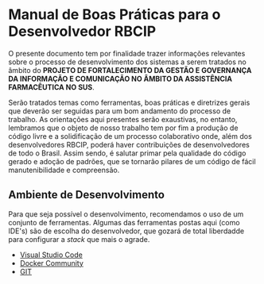 # Manual de Boas Práticas para o Desenvolvedor RBCIP  
  
O presente documento tem por finalidade trazer informações relevantes sobre o processo de desenvolvimento dos sistemas a serem tratados no âmbito do **PROJETO DE FORTALECIMENTO DA GESTÃO E GOVERNANÇA DA INFORMAÇÃO E COMUNICAÇÃO NO ÂMBITO DA ASSISTÊNCIA FARMACÊUTICA NO SUS**.  
  
Serão tratados temas como ferramentas, boas práticas e diretrizes gerais que deverão ser seguidas para um bom andamento do processo de trabalho. As orientações aqui presentes serão exaustivas, no entanto, lembramos que o objeto de nosso trabalho tem por fim a produção de código livre e a solidificação de um processo colaborativo onde, além dos desenvolvedores RBCIP, poderá haver contribuições de desenvolvedores de todo o Brasil. Assim sendo, é salutar primar pela qualidade do código gerado e adoção de padrões, que se tornarão pilares de um código de fácil manutenibilidade e compreensão.

## Ambiente de Desenvolvimento

Para que seja possível o desenvolvimento, recomendamos o uso de um conjunto de ferramentas. Algumas das ferramentas postas aqui (como IDE's) são de escolha do desenvolvedor, que gozará de total liberdadde para configurar a _stack_ que mais o agrade.

- [Visual Studio Code](https://code.visualstudio.com/)
- [Docker Community](https://www.docker.com/community/)
- [GIT](https://git-scm.com/)
